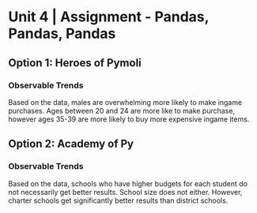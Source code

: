 # Unit 4 | Assignment - Pandas, Pandas, Pandas


## Option 1: Heroes of Pymoli

### Observable Trends

Based on the data, males are overwhelming more likely to make ingame purchases.  Ages between 20 and 24 are more like to make purchase, however ages 35-39 are more likely to buy more expensive ingame items.   


## Option 2: Academy of Py

### Observable Trends

Based on the data, schools who have higher budgets for each student do not necessarily get better results. School size does not either.  However, charter schools get significantly better results than district schools.  



